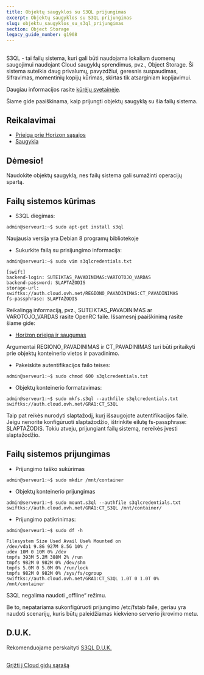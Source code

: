 ```yaml
---
title: Objektų saugyklos su S3QL prijungimas
excerpt: Objektų saugyklos su S3QL prijungimas
slug: objektu_saugyklos_su_s3ql_prijungimas
section: Object Storage
legacy_guide_number: g1908
---
```



## 
S3QL - tai failų sistema, kuri gali būti naudojama lokaliam duomenų saugojimui naudojant Cloud saugyklų sprendimus, pvz., Object Storage.
Ši sistema suteikia daug privalumų, pavyzdžiui, geresnis suspaudimas, šifravimas, momentinių kopijų kūrimas, skirtas tik atsarginiam kopijavimui.

Daugiau informacijos rasite [kūrėjų svetainėje](http://www.rath.org/s3ql-docs/).

Šiame gide paaiškinama, kaip prijungti objektų saugyklą su šia failų sistema.


## Reikalavimai

- [Prieiga prie Horizon sąsajos]({legacy}1773)
- [Saugykla]({legacy}1790)



## Dėmesio!
Naudokite objektų saugyklą, nes failų sistema gali sumažinti operacijų spartą.


## Failų sistemos kūrimas

- S3QL diegimas:

```
admin@serveur1:~$ sudo apt-get install s3ql
```



Naujausia versija yra Debian 8 programų bibliotekoje

- Sukurkite failą su prisijungimo informacija: 


```
admin@serveur1:~$ sudo vim s3qlcredentials.txt

[swift]
backend-login: SUTEIKTAS_PAVADINIMAS:VARTOTOJO_VARDAS
backend-password: SLAPTAŽODIS
storage-url: swiftks://auth.cloud.ovh.net/REGIONO_PAVADINIMAS:CT_PAVADINIMAS
fs-passphrase: SLAPTAŽODIS
```



Reikalingą informaciją, pvz., SUTEIKTAS_PAVADINIMAS ar VAROTOJO_VARDAS rasite OpenRC faile.
Išsamesnį paaiškinimą rasite šiame gide:

- [Horizon prieiga ir saugumas]({legacy}1774)


Argumentai REGIONO_PAVADINIMAS ir CT_PAVADINIMAS turi būti pritaikyti prie objektų konteinerio vietos ir pavadinimo.


- Pakeiskite autentifikacijos failo teises:

```
admin@serveur1:~$ sudo chmod 600 s3qlcredentials.txt
```


- Objektų konteinerio formatavimas:

```
admin@serveur1:~$ sudo mkfs.s3ql --authfile s3qlcredentials.txt swiftks://auth.cloud.ovh.net/GRA1:CT_S3QL
```



Taip pat reikės nurodyti slaptažodį, kurį išsaugojote autentifikacijos faile. Jeigu nenorite konfigūruoti slaptažodžio, ištrinkite eilutę fs-passphrase: SLAPTAŽODIS. Tokiu atveju, prijungiant failų sistemą, nereikės įvesti slaptažodžio.


## Failų sistemos prijungimas

- Prijungimo taško sukūrimas


```
admin@serveur1:~$ sudo mkdir /mnt/container
```


- Objektų konteinerio prijungimas


```
admin@serveur1:~$ sudo mount.s3ql --authfile s3qlcredentials.txt swiftks://auth.cloud.ovh.net/GRA1:CT_S3QL /mnt/container/
```


- Prijungimo patikrinimas:


```
admin@serveur1:~$ sudo df -h

Filesystem Size Used Avail Use% Mounted on
/dev/vda1 9.8G 927M 8.5G 10% /
udev 10M 0 10M 0% /dev
tmpfs 393M 5.2M 388M 2% /run
tmpfs 982M 0 982M 0% /dev/shm
tmpfs 5.0M 0 5.0M 0% /run/lock
tmpfs 982M 0 982M 0% /sys/fs/cgroup
swiftks://auth.cloud.ovh.net/GRA1:CT_S3QL 1.0T 0 1.0T 0% /mnt/container
```



S3QL negalima naudoti „offline“ režimu.

Be to, nepatariama sukonfigūruoti prijungimo /etc/fstab faile, geriau yra naudoti scenarijų, kuris būtų paleidžiamas kiekvieno serverio įkrovimo metu.


## D.U.K.
Rekomenduojame perskaityti [S3QL D.U.K.](https://bitbucket.org/nikratio/s3ql/wiki/FAQ)


## 
[Grįžti į Cloud gidų sąrašą]({legacy}1785)

